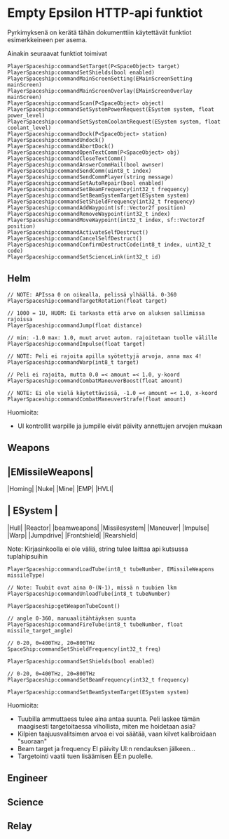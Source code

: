 # Empty Epsilon HTTP-api funktiot

Pyrkimyksenä on kerätä tähän dokumenttiin käytettävät funktiot esimerkkeineen per asema. 

Ainakin seuraavat funktiot toimivat

```
PlayerSpaceship:commandSetTarget(P<SpaceObject> target)
PlayerSpaceship:commandSetShields(bool enabled)
PlayerSpaceship:commandMainScreenSetting(EMainScreenSetting mainScreen)
PlayerSpaceship:commandMainScreenOverlay(EMainScreenOverlay mainScreen)
PlayerSpaceship:commandScan(P<SpaceObject> object)
PlayerSpaceship:commandSetSystemPowerRequest(ESystem system, float power_level)
PlayerSpaceship:commandSetSystemCoolantRequest(ESystem system, float coolant_level)
PlayerSpaceship:commandDock(P<SpaceObject> station)
PlayerSpaceship:commandUndock()
PlayerSpaceship:commandAbortDock()
PlayerSpaceship:commandOpenTextComm(P<SpaceObject> obj)
PlayerSpaceship:commandCloseTextComm()
PlayerSpaceship:commandAnswerCommHail(bool awnser)
PlayerSpaceship:commandSendComm(uint8_t index)
PlayerSpaceship:commandSendCommPlayer(string message)
PlayerSpaceship:commandSetAutoRepair(bool enabled)
PlayerSpaceship:commandSetBeamFrequency(int32_t frequency)
PlayerSpaceship:commandSetBeamSystemTarget(ESystem system)
PlayerSpaceship:commandSetShieldFrequency(int32_t frequency)
PlayerSpaceship:commandAddWaypoint(sf::Vector2f position)
PlayerSpaceship:commandRemoveWaypoint(int32_t index)
PlayerSpaceship:commandMoveWaypoint(int32_t index, sf::Vector2f position)
PlayerSpaceship:commandActivateSelfDestruct()
PlayerSpaceship:commandCancelSelfDestruct()
PlayerSpaceship:commandConfirmDestructCode(int8_t index, uint32_t code)
PlayerSpaceship:commandSetScienceLink(int32_t id)
```

## Helm 
```
// NOTE: APIssa 0 on oikealla, pelissä ylhäällä. 0-360
PlayerSpaceship:commandTargetRotation(float target)

// 1000 = 1U, HUOM: Ei tarkasta että arvo on aluksen sallimissa rajoissa 
PlayerSpaceship:commandJump(float distance) 

// min: -1.0 max: 1.0, muut arvot autom. rajoitetaan tuolle välille
PlayerSpaceship:commandImpulse(float target)

// NOTE: Peli ei rajoita apilla syötettyjä arvoja, anna max 4! 
PlayerSpaceship:commandWarp(int8_t target) 

// Peli ei rajoita, mutta 0.0 =< amount =< 1.0, y-koord
PlayerSpaceship:commandCombatManeuverBoost(float amount) 

// NOTE: Ei ole vielä käytettävissä, -1.0 =< amount =< 1.0, x-koord
PlayerSpaceship:commandCombatManeuverStrafe(float amount) 
```

Huomioita:  
- UI kontrollit warpille ja jumpille eivät päivity annettujen arvojen mukaan

## Weapons
|EMissileWeapons|
---
|Homing|
|Nuke|
|Mine|
|EMP|
|HVLI|

| ESystem |
---
|Hull|
|Reactor|
|beamweapons|
|Missilesystem|
|Maneuver|
|Impulse|
|Warp|
|Jumpdrive|
|Frontshield|
|Rearshield|

Note: Kirjasinkoolla ei ole väliä, string tulee laittaa api kutsussa tuplahipsuihin

```
PlayerSpaceship:commandLoadTube(int8_t tubeNumber, EMissileWeapons missileType)

// Note: Tuubit ovat aina 0-(N-1), missä n tuubien lkm
PlayerSpaceship:commandUnloadTube(int8_t tubeNumber)

PlayerSpaceship:getWeaponTubeCount() 

// angle 0-360, manuaalitähtäyksen suunta
PlayerSpaceship:commandFireTube(int8_t tubeNumber, float missile_target_angle) 

// 0-20, 0=400THz, 20=800THz
SpaceShip:commandSetShieldFrequency(int32_t freq)

PlayerSpaceship:commandSetShields(bool enabled)

// 0-20, 0=400THz, 20=800THz
PlayerSpaceship:commandSetBeamFrequency(int32_t frequency)

PlayerSpaceship:commandSetBeamSystemTarget(ESystem system)
```

Huomioita:
- Tuubilla ammuttaess tulee aina antaa suunta. Peli laskee tämän maagisesti targetoitaessa vihollista, miten me hoidetaan asia?
- Kilpien taajuusvalitsimen arvoa ei voi säätää, vaan kilvet kalibroidaan "suoraan"
- Beam target ja frequency EI päivity UI:n rendauksen jälkeen...
- Targetointi vaatii tuen lisäämisen EE:n puolelle.

## Engineer

## Science

## Relay
